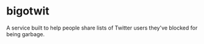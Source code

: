 # bigotwit
A service built to help people share lists of Twitter users they've blocked for being garbage.
